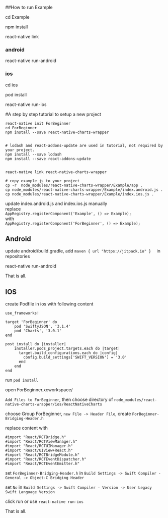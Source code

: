 
##How to run Example




cd Example

npm install 


react-native link



### android


react-native run-android


### ios


cd ios

pod install 

react-native run-ios





#A step by step tutorial to setup a new project




	react-native init ForBeginner
	cd ForBeginner
	npm install --save react-native-charts-wrapper


	# lodash and react-addons-update are used in tutorial, not required by your project.
	npm install --save lodash
	npm install --save react-addons-update


	react-native link react-native-charts-wrapper

	# copy example js to your project
	cp -r  node_modules/react-native-charts-wrapper/Example/app .
	cp node_modules/react-native-charts-wrapper/Example/index.android.js .
	cp node_modules/react-native-charts-wrapper/Example/index.ios.js .




update index.android.js and index.ios.js manually   
replace    
`AppRegistry.registerComponent('Example', () => Example);`   
with   
`AppRegistry.registerComponent('ForBeginner', () => Example);`





## Android

update android/build.gradle, add `maven { url "https://jitpack.io" }  ` in repositories




react-native run-android


That is all.


## IOS







create Podfile in ios with following content

	use_frameworks!
	
	target 'ForBeginner' do
		pod 'SwiftyJSON', '3.1.4'
		pod 'Charts', '3.0.1'
	end
		
	post_install do |installer|
		installer.pods_project.targets.each do |target|
		  target.build_configurations.each do |config|
		    config.build_settings['SWIFT_VERSION'] = '3.0'
		  end
		end
	end






run `pod install`



open ForBeginner.xcworkspace/


`Add Files to ForBeginner`,  then choose directory of `node_modules/react-native-charts-wrapper/ios/ReactNativeCharts`


choose Group ForBeginner, `new File -> Header File`, create `ForBeginner-Bridging-Header.h`


replace content with 

    #import "React/RCTBridge.h"
    #import "React/RCTViewManager.h"
    #import "React/RCTUIManager.h"
    #import "React/UIView+React.h"
    #import "React/RCTBridgeModule.h"
    #import "React/RCTEventDispatcher.h"
    #import "React/RCTEventEmitter.h"





set `ForBeginner-Bridging-Header.h` in `Build Settings -> Swift Compiler - General -> Object-C Bridging Header`   


set `No` in `Build Settings -> Swift Compiler - Version -> User Legacy Swift Language Version` 


click run  or use `react-native run-ios`

That is all.
